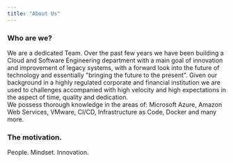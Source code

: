 ```yaml
---
title: "About Us"
---
```


### Who are we?
We are a dedicated Team. Over the past few years we have been building a Cloud and Software Engineering department with a main goal of innovation and improvement of legacy systems, with a forward look into the future of technology and essentially  "bringing the future to the present". Given our background in a highly regulated corporate and financial institution we are used to challenges accompanied with high velocity and high expectations in the aspect of time, quality and dedication.  
We possess thorough knowledge in the areas of: Microsoft Azure, Amazon Web Services, VMware, CI/CD, Infrastructure as Code, Docker and many more.

### The motivation.
People. Mindset. Innovation.